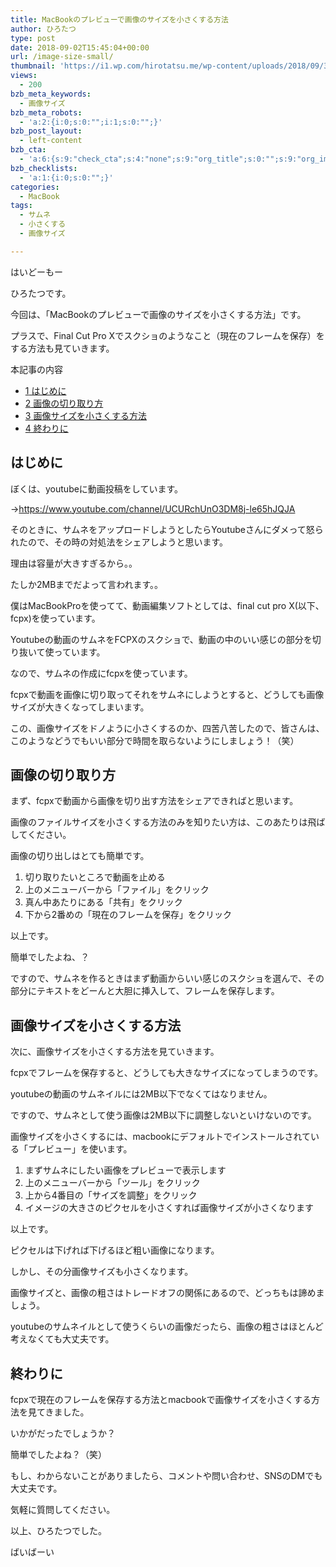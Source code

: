 ```yaml
---
title: MacBookのプレビューで画像のサイズを小さくする方法
author: ひろたつ
type: post
date: 2018-09-02T15:45:04+00:00
url: /image-size-small/
thumbnail: 'https://i1.wp.com/hirotatsu.me/wp-content/uploads/2018/09/38ca38e431e6aea79a4caefc8e6069d4.png?fit=304%2C171&ssl=1'
views:
  - 200
bzb_meta_keywords:
  - 画像サイズ
bzb_meta_robots:
  - 'a:2:{i:0;s:0:"";i:1;s:0:"";}'
bzb_post_layout:
  - left-content
bzb_cta:
  - 'a:6:{s:9:"check_cta";s:4:"none";s:9:"org_title";s:0:"";s:9:"org_image";s:0:"";s:11:"org_content";s:0:"";s:15:"org_button_text";s:0:"";s:14:"org_button_url";s:0:"";}'
bzb_checklists:
  - 'a:1:{i:0;s:0:"";}'
categories:
  - MacBook
tags:
  - サムネ
  - 小さくする
  - 画像サイズ

---
```

はいどーもー
  
ひろたつです。

今回は、「MacBookのプレビューで画像のサイズを小さくする方法」です。
  
プラスで、Final Cut Pro Xでスクショのようなこと（現在のフレームを保存）をする方法も見ていきます。

<!--more-->

<div id="toc_container" class="toc_transparent no_bullets">
  <p class="toc_title">
    本記事の内容
  </p>
  
  <ul class="toc_list">
    <li>
      <a href="#i"><span class="toc_number toc_depth_1">1</span> はじめに</a>
    </li>
    <li>
      <a href="#i-2"><span class="toc_number toc_depth_1">2</span> 画像の切り取り方</a>
    </li>
    <li>
      <a href="#i-3"><span class="toc_number toc_depth_1">3</span> 画像サイズを小さくする方法</a>
    </li>
    <li>
      <a href="#i-4"><span class="toc_number toc_depth_1">4</span> 終わりに</a>
    </li>
  </ul>
</div>

## <span id="i">はじめに</span>

ぼくは、youtubeに動画投稿をしています。
  
→<a href="https://www.youtube.com/channel/UCURchUnO3DM8j-le65hJQJA" rel="noopener" target="_blank">https://www.youtube.com/channel/UCURchUnO3DM8j-le65hJQJA</a>

そのときに、サムネをアップロードしようとしたらYoutubeさんにダメって怒られたので、その時の対処法をシェアしようと思います。
  
理由は容量が大きすぎるから。。
  
たしか2MBまでだよって言われます。。

僕はMacBookProを使ってて、動画編集ソフトとしては、final cut pro X(以下、fcpx)を使っています。

Youtubeの動画のサムネをFCPXのスクショで、動画の中のいい感じの部分を切り抜いて使っています。

なので、サムネの作成にfcpxを使っています。
  
fcpxで動画を画像に切り取ってそれをサムネにしようとすると、どうしても画像サイズが大きくなってしまいます。

この、画像サイズをドノように小さくするのか、四苦八苦したので、皆さんは、このようなどうでもいい部分で時間を取らないようにしましょう！（笑）

## <span id="i-2">画像の切り取り方</span>

まず、fcpxで動画から画像を切り出す方法をシェアできればと思います。
  
画像のファイルサイズを小さくする方法のみを知りたい方は、このあたりは飛ばしてください。

画像の切り出しはとても簡単です。

  1. 切り取りたいところで動画を止める
  2. 上のメニューバーから「ファイル」をクリック
  3. 真ん中あたりにある「共有」をクリック
  4. 下から2番めの「現在のフレームを保存」をクリック

以上です。
  
簡単でしたよね、？

ですので、サムネを作るときはまず動画からいい感じのスクショを選んで、その部分にテキストをどーんと大胆に挿入して、フレームを保存します。

## <span id="i-3">画像サイズを小さくする方法</span>

次に、画像サイズを小さくする方法を見ていきます。

fcpxでフレームを保存すると、どうしても大きなサイズになってしまうのです。
  
youtubeの動画のサムネイルには2MB以下でなくてはなりません。

ですので、サムネとして使う画像は2MB以下に調整しないといけないのです。

画像サイズを小さくするには、macbookにデフォルトでインストールされている「プレビュー」を使います。

  1. まずサムネにしたい画像をプレビューで表示します
  2. 上のメニューバーから「ツール」をクリック
  3. 上から4番目の「サイズを調整」をクリック
  4. イメージの大きさのピクセルを小さくすれば画像サイズが小さくなります

以上です。

ピクセルは下げれば下げるほど粗い画像になります。
  
しかし、その分画像サイズも小さくなります。

画像サイズと、画像の粗さはトレードオフの関係にあるので、どっちもは諦めましょう。

youtubeのサムネイルとして使うくらいの画像だったら、画像の粗さはほとんど考えなくても大丈夫です。

## <span id="i-4">終わりに</span>

fcpxで現在のフレームを保存する方法とmacbookで画像サイズを小さくする方法を見てきました。

いかがだったでしょうか？

簡単でしたよね？（笑）

もし、わからないことがありましたら、コメントや問い合わせ、SNSのDMでも大丈夫です。
  
気軽に質問してください。

以上、ひろたつでした。
  
ばいばーい

<div style="font-size: 0px; height: 0px; line-height: 0px; margin: 0; padding: 0; clear: both;">
</div>
